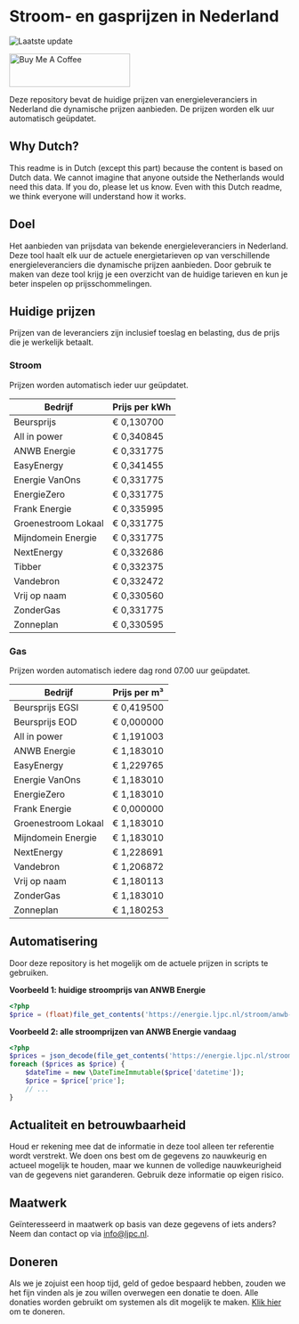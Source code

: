 # Stroom- en gasprijzen in Nederland

![Laatste update](https://img.shields.io/badge/laatste%20update-2023--12--04%2011%3A00%20CET-brightgreen)

<a href="https://www.buymeacoffee.com/Lars-" target="_blank"><img src="https://cdn.buymeacoffee.com/buttons/v2/default-orange.png" alt="Buy Me A Coffee" height="60" style="height: 60px !important;width: 217px !important;" ></a>

Deze repository bevat de huidige prijzen van energieleveranciers in Nederland die dynamische prijzen aanbieden. De prijzen worden elk uur automatisch geüpdatet.

## Why Dutch?

This readme is in Dutch (except this part) because the content is based on Dutch data. We cannot imagine that anyone outside the Netherlands would need this data. If you do, please let us know. Even with this Dutch readme, we think
everyone will understand how it works.

## Doel

Het aanbieden van prijsdata van bekende energieleveranciers in Nederland. Deze tool haalt elk uur de actuele energietarieven op van verschillende energieleveranciers die dynamische prijzen aanbieden. Door gebruik te maken van deze tool
krijg je een overzicht van de huidige tarieven en kun je beter inspelen op prijsschommelingen.

## Huidige prijzen

Prijzen van de leveranciers zijn inclusief toeslag en belasting, dus de prijs die je werkelijk betaalt.

### Stroom

Prijzen worden automatisch ieder uur geüpdatet.

 Bedrijf | Prijs per kWh 
---------|---------------
Beursprijs | € 0,130700
All in power | € 0,340845
ANWB Energie | € 0,331775
EasyEnergy | € 0,341455
Energie VanOns | € 0,331775
EnergieZero | € 0,331775
Frank Energie | € 0,335995
Groenestroom Lokaal | € 0,331775
Mijndomein Energie | € 0,331775
NextEnergy | € 0,332686
Tibber | € 0,332375
Vandebron | € 0,332472
Vrij op naam | € 0,330560
ZonderGas | € 0,331775
Zonneplan | € 0,330595


### Gas

Prijzen worden automatisch iedere dag rond 07.00 uur geüpdatet.

 Bedrijf | Prijs per m³ 
---------|--------------
Beursprijs EGSI | € 0,419500
Beursprijs EOD | € 0,000000
All in power | € 1,191003
ANWB Energie | € 1,183010
EasyEnergy | € 1,229765
Energie VanOns | € 1,183010
EnergieZero | € 1,183010
Frank Energie | € 0,000000
Groenestroom Lokaal | € 1,183010
Mijndomein Energie | € 1,183010
NextEnergy | € 1,228691
Vandebron | € 1,206872
Vrij op naam | € 1,180113
ZonderGas | € 1,183010
Zonneplan | € 1,180253


## Automatisering

Door deze repository is het mogelijk om de actuele prijzen in scripts te gebruiken.

**Voorbeeld 1: huidige stroomprijs van ANWB Energie**

```php
<?php
$price = (float)file_get_contents('https://energie.ljpc.nl/stroom/anwb-energie-nu.txt');

```

**Voorbeeld 2: alle stroomprijzen van ANWB Energie vandaag**

```php
<?php
$prices = json_decode(file_get_contents('https://energie.ljpc.nl/stroom/all-in-power-vandaag.json'),true);
foreach ($prices as $price) {
    $dateTime = new \DateTimeImmutable($price['datetime']);
    $price = $price['price'];
    // ...
}
```

## Actualiteit en betrouwbaarheid

Houd er rekening mee dat de informatie in deze tool alleen ter referentie wordt verstrekt. We doen ons best om de gegevens zo nauwkeurig en actueel mogelijk te houden, maar we kunnen de volledige nauwkeurigheid van de gegevens niet
garanderen. Gebruik deze informatie op eigen risico.

## Maatwerk

Geïnteresseerd in maatwerk op basis van deze gegevens of iets anders? Neem dan contact op
via [info@ljpc.nl](mailto:info@ljpc.nl?subject=Energie%20prijzen).

## Doneren

Als we je zojuist een hoop tijd, geld of gedoe bespaard hebben, zouden we het fijn vinden als je zou willen overwegen een
donatie te doen. Alle donaties worden gebruikt om systemen als dit mogelijk te
maken. [Klik hier](https://www.buymeacoffee.com/Lars-) om te doneren.
